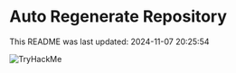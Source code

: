 # Auto Regenerate Repository

This README was last updated: 2024-11-07 20:25:54

 ![TryHackMe](https://tryhackme.com/badge/533634)